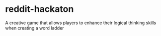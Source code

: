 # reddit-hackaton
A creative game that allows players to enhance their logical thinking skills when creating a word ladder

